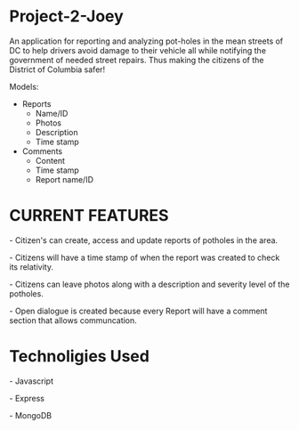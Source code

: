 # Project-2-Joey

An application for reporting and analyzing pot-holes in the mean streets of DC to help drivers avoid damage to their vehicle all while notifying the government of needed street repairs. Thus making the citizens of the District of Columbia safer!

Models:
- Reports
  - Name/ID
  - Photos
  - Description
  - Time stamp
- Comments
  - Content
  - Time stamp
  - Report name/ID

<h1>CURRENT FEATURES</h1>
<p>- Citizen's can create, access and update reports of potholes in the area.</p>
<p>- Citizens will have a time stamp of when the report was created to check its relativity.</p>
<p>- Citizens can leave photos along with a description and severity level of the potholes.</p>
<p>- Open dialogue is created because every Report will have a comment section that allows communcation.</p>

<h1>Technoligies Used</h1>
<p>- Javascript</p>
    <p>- Express</p>
    <p>- MongoDB</p>
